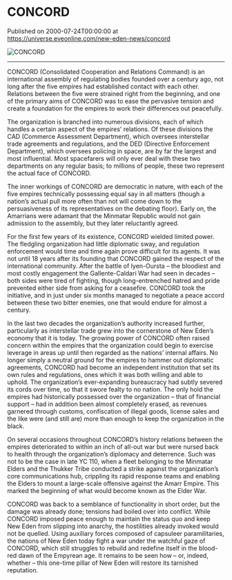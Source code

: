 # CONCORD
Published on 2000-07-24T00:00:00 at https://universe.eveonline.com/new-eden-news/concord

![CONCORD](https://web.ccpgamescdn.com/communityassets/img/chronicles/chronicleImage/concord.jpg)

---



CONCORD (Consolidated Cooperation and Relations Command) is an international assembly of regulating bodies founded over a century ago, not long after the five empires had established contact with each other. Relations between the five were strained right from the beginning, and one of the primary aims of CONCORD was to ease the pervasive tension and create a foundation for the empires to work their differences out peacefully.

The organization is branched into numerous divisions, each of which handles a certain aspect of the empires’ relations. Of these divisions the CAD (Commerce Assessment Department), which oversees interstellar trade agreements and regulations, and the DED (Directive Enforcement Department), which oversees policing in space, are by far the largest and most influential. Most spacefarers will only ever deal with these two departments on any regular basis; to millions of people, these two represent the actual face of CONCORD.

The inner workings of CONCORD are democratic in nature, with each of the five empires technically possessing equal say in all matters (though a nation’s actual pull more often than not will come down to the persuasiveness of its representatives on the debating floor). Early on, the Amarrians were adamant that the Minmatar Republic would not gain admission to the assembly, but they later reluctantly agreed.

For the first few years of its existence, CONCORD wielded limited power. The fledgling organization had little diplomatic sway, and regulation enforcement would time and time again prove difficult for its agents. It was not until 18 years after its founding that CONCORD gained the respect of the international community. After the battle of Iyen-Oursta – the bloodiest and most costly engagement the Gallente-Caldari War had seen in decades – both sides were tired of fighting, though long-entrenched hatred and pride prevented either side from asking for a ceasefire. CONCORD took the initiative, and in just under six months managed to negotiate a peace accord between these two bitter enemies, one that would endure for almost a century.

In the last two decades the organization’s authority increased further, particularly as interstellar trade grew into the cornerstone of New Eden’s economy that it is today. The growing power of CONCORD often raised concern within the empires that the organization could begin to exercise leverage in areas up until then regarded as the nations’ internal affairs. No longer simply a neutral ground for the empires to hammer out diplomatic agreements, CONCORD had become an independent institution that set its own rules and regulations, ones which it was both willing and able to uphold. The organization’s ever-expanding bureaucracy had subtly severed its cords over time, so that it swore fealty to no nation. The only hold the empires had historically possessed over the organization – that of financial support – had in addition been almost completely erased, as revenues garnered through customs, confiscation of illegal goods, license sales and the like were (and still are) more than enough to keep the organization in the black.

On several occasions throughout CONCORD’s history relations between the empires deteriorated to within an inch of all-out war but were nursed back to health through the organization’s diplomacy and deterrence. Such was not to be the case in late YC 110, when a fleet belonging to the Minmatar Elders and the Thukker Tribe conducted a strike against the organization’s core communications hub, crippling its rapid response teams and enabling the Elders to mount a large-scale offensive against the Amarr Empire. This marked the beginning of what would become known as the Elder War.

CONCORD was back to a semblance of functionality in short order, but the damage was already done; tensions had boiled over into conflict. While CONCORD imposed peace enough to maintain the status quo and keep New Eden from slipping into anarchy, the hostilities already invoked would not be quelled. Using auxiliary forces composed of capsuleer paramilitaries, the nations of New Eden today fight a war under the watchful gaze of CONCORD, which still struggles to rebuild and redefine itself in the blood-red dawn of the Empyrean age. It remains to be seen how – or, indeed, whether – this one-time pillar of New Eden will restore its tarnished reputation.
